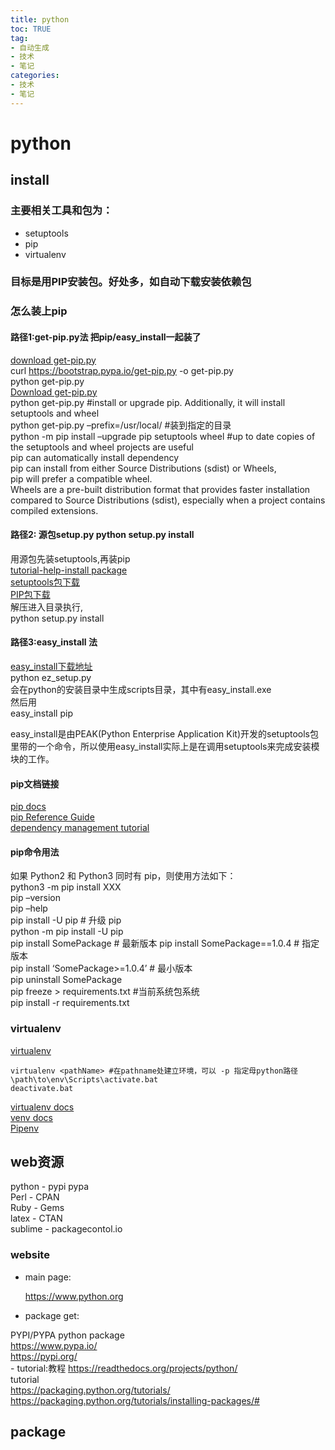 ```yaml
---
title: python
toc: TRUE
tag:
- 自动生成
- 技术
- 笔记
categories:
- 技术
- 笔记
---
```

<h1 id="python">python</h1>
<h2 id="install">install</h2>
<h3 id="主要相关工具和包为">主要相关工具和包为：</h3>
<ul>
<li>setuptools</li>
<li>pip</li>
<li>virtualenv</li>
</ul>
<h3 id="目标是用pip安装包好处多如自动下载安装依赖包">目标是用PIP安装包。好处多，如自动下载安装依赖包</h3>
<h3 id="怎么装上pip">怎么装上pip</h3>
<h4 id="路径1get-pip.py法-把pipeasy_install一起装了">路径1:get-pip.py法 把pip/easy_install一起装了</h4>
<div class="line-block"><a href="https://bootstrap.pypa.io/get-pip.py">download get-pip.py</a><br />
curl <a href="https://bootstrap.pypa.io/get-pip.py">https://bootstrap.pypa.io/get-pip.py</a> -o get-pip.py<br />
python get-pip.py</div>
<div class="line-block"><a href="https://bootstrap.pypa.io/get-pip.py">Download get-pip.py</a><br />
python get-pip.py #install or upgrade pip. Additionally, it will install setuptools and wheel<br />
python get-pip.py –prefix=/usr/local/ #装到指定的目录<br />
python -m pip install –upgrade pip setuptools wheel #up to date copies of the setuptools and wheel projects are useful</div>
<div class="line-block">pip can automatically install dependency<br />
pip can install from either Source Distributions (sdist) or Wheels,<br />
pip will prefer a compatible wheel.<br />
Wheels are a pre-built distribution format that provides faster installation compared to Source Distributions (sdist), especially when a project contains compiled extensions.</div>
<h4 id="路径2-源包setup.py-python-setup.py-install">路径2: 源包setup.py python setup.py install</h4>
<div class="line-block">用源包先装setuptools,再装pip<br />
<a href="https://packaging.python.org/tutorials/installing-packages/">tutorial-help-install package</a><br />
<a href="https://pypi.org/project/setuptools/#files">setuptools包下载</a><br />
<a href="https://pypi.org/project/pip/#files">PIP包下载</a><br />
解压进入目录执行,<br />
python setup.py install</div>
<h4 id="路径3easy_install-法">路径3:easy_install 法</h4>
<div class="line-block"><a href="https://pypi.python.org/pypi/ez_setup">easy_install下载地址</a><br />
python ez_setup.py<br />
会在python的安装目录中生成scripts目录，其中有easy_install.exe</div>
<div class="line-block">然后用<br />
easy_install pip</div>
<p>easy_install是由PEAK(Python Enterprise Application Kit)开发的setuptools包里带的一个命令，所以使用easy_install实际上是在调用setuptools来完成安装模块的工作。</p>
<h4 id="pip文档链接">pip文档链接</h4>
<div class="line-block"><a href="https://pip.pypa.io/">pip docs</a><br />
<a href="https://pip.pypa.io/en/latest/reference/index.html">pip Reference Guide</a><br />
<a href="https://packaging.python.org/tutorials/managing-dependencies/#managing-dependencies">dependency management tutorial</a></div>
<h4 id="pip命令用法">pip命令用法</h4>
<div class="line-block">如果 Python2 和 Python3 同时有 pip，则使用方法如下：<br />
python3 -m pip install XXX</div>
<div class="line-block">pip –version<br />
pip –help<br />
pip install -U pip # 升级 pip<br />
python -m pip install -U pip<br />
pip install SomePackage # 最新版本 pip install SomePackage==1.0.4 # 指定版本<br />
pip install ‘SomePackage&gt;=1.0.4’ # 最小版本<br />
pip uninstall SomePackage</div>
<div class="line-block">pip freeze &gt; requirements.txt #当前系统包系统<br />
pip install -r requirements.txt</div>
<h3 id="virtualenv">virtualenv</h3>
<p><a href="https://pypi.org/project/virtualenv/#files">virtualenv</a></p>
<pre><code>virtualenv &lt;pathName&gt; #在pathname处建立环境，可以 -p 指定母python路径  
\path\to\env\Scripts\activate.bat  
deactivate.bat  </code></pre>
<div class="line-block"><a href="http://virtualenv.pypa.io/">virtualenv docs</a><br />
<a href="https://docs.python.org/3/library/venv.html">venv docs</a><br />
<a href="https://packaging.python.org/key_projects/#pipenv">Pipenv</a></div>
<h2 id="web资源">web资源</h2>
<div class="line-block">python - pypi pypa<br />
Perl - CPAN<br />
Ruby - Gems</div>
<div class="line-block">latex - CTAN<br />
sublime - packagecontol.io</div>
<h3 id="website">website</h3>
<ul>
<li><p>main page:</p>
<p><a href="https://www.python.org">https://www.python.org</a></p></li>
<li><p>package get:</p></li>
</ul>
<div class="line-block">PYPI/PYPA python package<br />
<a href="https://www.pypa.io/">https://www.pypa.io/</a><br />
<a href="https://pypi.org/">https://pypi.org/</a><br />
- tutorial:教程 <a href="https://readthedocs.org/projects/python/">https://readthedocs.org/projects/python/</a><br />
tutorial<br />
<a href="https://packaging.python.org/tutorials/">https://packaging.python.org/tutorials/</a><br />
<a href="https://packaging.python.org/tutorials/installing-packages/#">https://packaging.python.org/tutorials/installing-packages/#</a></div>
<h2 id="package">package</h2>
